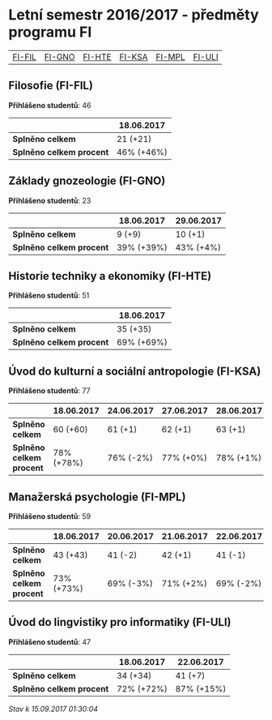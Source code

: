 # Letní semestr 2016/2017 - předměty programu FI


| | | | | | |
|-|-|-|-|-|-|
|[FI-FIL](#filosofie-fi-fil) | [FI-GNO](#základy-gnozeologie-fi-gno) | [FI-HTE](#historie-techniky-a-ekonomiky-fi-hte) | [FI-KSA](#úvod-do-kulturní-a-sociální-antropologie-fi-ksa) | [FI-MPL](#manažerská-psychologie-fi-mpl) | [FI-ULI](#úvod-do-lingvistiky-pro-informatiky-fi-uli)|

        

## Filosofie (FI-FIL)

**Přihlášeno studentů**: 46

|                          |18.06.2017|
|--------------------------|--------------------|
|**Splněno celkem**        |21 (+21)|
|**Splněno celkem procent**|46% (+46%)|

## Základy gnozeologie (FI-GNO)

**Přihlášeno studentů**: 23

|                          |18.06.2017|29.06.2017|
|--------------------------|--------------------|--------------------|
|**Splněno celkem**        |9 (+9)|10 (+1)|
|**Splněno celkem procent**|39% (+39%)|43% (+4%)|

## Historie techniky a ekonomiky (FI-HTE)

**Přihlášeno studentů**: 51

|                          |18.06.2017|
|--------------------------|--------------------|
|**Splněno celkem**        |35 (+35)|
|**Splněno celkem procent**|69% (+69%)|

## Úvod do kulturní a sociální antropologie (FI-KSA)

**Přihlášeno studentů**: 77

|                          |18.06.2017|24.06.2017|27.06.2017|28.06.2017|30.06.2017|
|--------------------------|--------------------|--------------------|--------------------|--------------------|--------------------|
|**Splněno celkem**        |60 (+60)|61 (+1)|62 (+1)|63 (+1)|64 (+1)|
|**Splněno celkem procent**|78% (+78%)|76% (-2%)|77% (+0%)|78% (+1%)|79% (+1%)|

## Manažerská psychologie (FI-MPL)

**Přihlášeno studentů**: 59

|                          |18.06.2017|20.06.2017|21.06.2017|22.06.2017|03.07.2017|
|--------------------------|--------------------|--------------------|--------------------|--------------------|--------------------|
|**Splněno celkem**        |43 (+43)|41 (-2)|42 (+1)|41 (-1)|42 (+1)|
|**Splněno celkem procent**|73% (+73%)|69% (-3%)|71% (+2%)|69% (-2%)|71% (+2%)|

## Úvod do lingvistiky pro informatiky (FI-ULI)

**Přihlášeno studentů**: 47

|                          |18.06.2017|22.06.2017|
|--------------------------|--------------------|--------------------|
|**Splněno celkem**        |34 (+34)|41 (+7)|
|**Splněno celkem procent**|72% (+72%)|87% (+15%)|



*Stav k 15.09.2017 01:30:04*